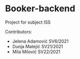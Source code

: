 # Booker-backend
Project for subject ISS

Contributors:
* Jelena Adamović SV6/2021
* Dunja Matejić SV21/2021
* Mila Milović SV22/2021
